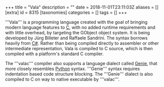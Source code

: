 +++
title = "Vala"
description = ""
date = 2018-11-01T23:11:03Z
aliases = []
[extra]
id = 8315
[taxonomies]
categories = []
tags = []
+++

'''Vala''' is a programming language created with the goal of bringing modern language features to [C](https://rosettacode.org/wiki/C), with no added runtime requirements and with little overhead, by targeting the GObject object system. It is being developed by Jürg Billeter and Raffaele Sandrini. The syntax borrows heavily from [C#](https://rosettacode.org/wiki/C#). Rather than being compiled directly to assembler or other intermediate representation, Vala is compiled to C source, which is then compiled with a platform's standard C compiler.

The '''valac''' compiler also supports a language dialect called [Genie](https://rosettacode.org/wiki/Genie), that more closely resembles [Python](https://rosettacode.org/wiki/Python) syntax.  '''Genie''' syntax requires indentation based code structure blocking.  The '''Genie''' dialect is also compiled to C on way to native executable by '''valac'''.
